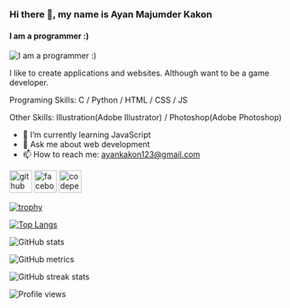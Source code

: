 ### Hi there 👋, my name is Ayan Majumder Kakon
#### I am a programmer :)
![I am a programmer :)](https://scontent.fdac11-1.fna.fbcdn.net/v/t1.6435-9/175917617_2757120554600488_6388869846554252666_n.jpg?stp=dst-jpg_p526x296&_nc_cat=111&ccb=1-5&_nc_sid=0debeb&_nc_ohc=ET7NxdRzZcwAX8o2ous&_nc_ht=scontent.fdac11-1.fna&oh=00_AT8MQ9uwNLfi60y7XIq_IC4ovqG0g8WmRtgDb2AmvJanXQ&oe=62695300)

I like to create applications and websites. Although want to be a game developer.

Programing Skills:  C / Python / HTML / CSS / JS

Other Skills: Illustration(Adobe Illustrator) / Photoshop(Adobe Photoshop)

- 🌱 I’m currently learning JavaScript 
- 💬 Ask me about web development 
- 📫 How to reach me: ayankakon123@gmail.com 


[<img src='https://cdn.jsdelivr.net/npm/simple-icons@3.0.1/icons/github.svg' alt='github' height='40'>](https://github.com/AyanMK)  [<img src='https://cdn.jsdelivr.net/npm/simple-icons@3.0.1/icons/facebook.svg' alt='facebook' height='40'>](https://www.facebook.com/https://www.facebook.com/profile.php?id=100009077106349)  [<img src='https://cdn.jsdelivr.net/npm/simple-icons@3.0.1/icons/codepen.svg' alt='codepen' height='40'>](https://codepen.io/@ayanmk)  

[![trophy](https://github-profile-trophy.vercel.app/?username=AyanMK)](https://github.com/ryo-ma/github-profile-trophy)

[![Top Langs](https://github-readme-stats.vercel.app/api/top-langs/?username=AyanMK)](https://github.com/anuraghazra/github-readme-stats)

![GitHub stats](https://github-readme-stats.vercel.app/api?username=AyanMK&show_icons=true)  

![GitHub metrics](https://metrics.lecoq.io/AyanMK)  

![GitHub streak stats](https://github-readme-streak-stats.herokuapp.com/?user=AyanMK)  

![Profile views](https://gpvc.arturio.dev/AyanMK)  
